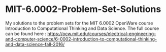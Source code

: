 # MIT-6.0002-Problem-Set-Solutions
My solutions to the problem sets for the MIT 6.0002 OpenWare course Introduction to Computational Thinking and Data Science. The full course can be found here : https://ocw.mit.edu/courses/electrical-engineering-and-computer-science/6-0002-introduction-to-computational-thinking-and-data-science-fall-2016/
